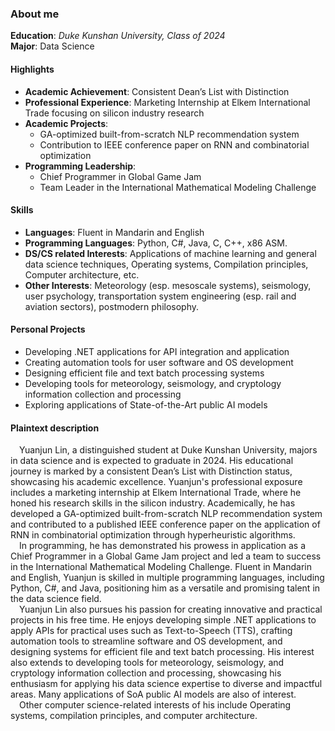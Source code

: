 ### About me

**Education**: *Duke Kunshan University, Class of 2024*  
**Major**: Data Science

#### Highlights
- **Academic Achievement**: Consistent Dean’s List with Distinction
- **Professional Experience**: Marketing Internship at Elkem International Trade focusing on silicon industry research
- **Academic Projects**: 
  - GA-optimized built-from-scratch NLP recommendation system
  - Contribution to IEEE conference paper on RNN and combinatorial optimization
- **Programming Leadership**: 
  - Chief Programmer in Global Game Jam
  - Team Leader in the International Mathematical Modeling Challenge

#### Skills
- **Languages**: Fluent in Mandarin and English
- **Programming Languages**: Python, C#, Java, C, C++, x86 ASM.
- **DS/CS related Interests**: Applications of machine learning and general data science techniques, Operating systems, Compilation principles, Computer architecture, etc.
- **Other Interests**: Meteorology (esp. mesoscale systems), seismology, user psychology, transportation system engineering (esp. rail and aviation sectors), postmodern philosophy.

#### Personal Projects
- Developing .NET applications for API integration and application
- Creating automation tools for user software and OS development
- Designing efficient file and text batch processing systems
- Developing tools for meteorology, seismology, and cryptology information collection and processing
- Exploring applications of State-of-the-Art public AI models

#### Plaintext description
&emsp;Yuanjun Lin, a distinguished student at Duke Kunshan University, majors in data science and is expected to graduate in 2024. His educational journey is marked by a consistent Dean’s List with Distinction status, showcasing his academic excellence. Yuanjun's professional exposure includes a marketing internship at Elkem International Trade, where he honed his research skills in the silicon industry. Academically, he has developed a GA-optimized built-from-scratch NLP recommendation system and contributed to a published IEEE conference paper on the application of RNN in combinatorial optimization through hyperheuristic algorithms.\
&emsp;In programming, he has demonstrated his prowess in application as a Chief Programmer in a Global Game Jam project and led a team to success in the International Mathematical Modeling Challenge. Fluent in Mandarin and English, Yuanjun is skilled in multiple programming languages, including Python, C#, and Java, positioning him as a versatile and promising talent in the data science field.\
&emsp;Yuanjun Lin also pursues his passion for creating innovative and practical projects in his free time. He enjoys developing simple .NET applications to apply APIs for practical uses such as Text-to-Speech (TTS), crafting automation tools to streamline software and OS development, and designing systems for efficient file and text batch processing. His interest also extends to developing tools for meteorology, seismology, and cryptology information collection and processing, showcasing his enthusiasm for applying his data science expertise to diverse and impactful areas. Many applications of SoA public AI models are also of interest.\
&emsp;Other computer science-related interests of his include Operating systems, compilation principles, and computer architecture.
